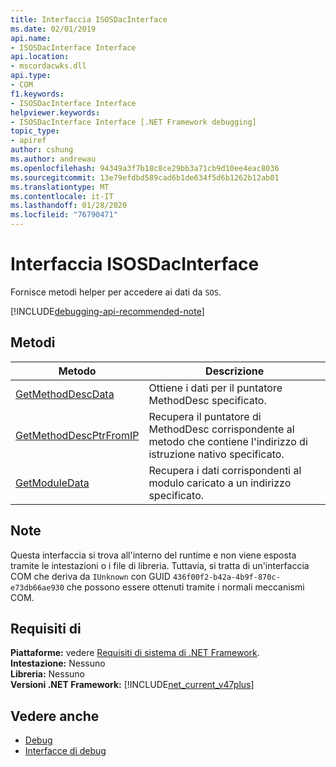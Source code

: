 ```yaml
---
title: Interfaccia ISOSDacInterface
ms.date: 02/01/2019
api.name:
- ISOSDacInterface Interface
api.location:
- mscordacwks.dll
api.type:
- COM
f1.keywords:
- ISOSDacInterface Interface
helpviewer.keywords:
- ISOSDacInterface Interface [.NET Framework debugging]
topic_type:
- apiref
author: cshung
ms.author: andrewau
ms.openlocfilehash: 94349a3f7b18c8ce29bb3a71cb9d10ee4eac8036
ms.sourcegitcommit: 13e79efdbd589cad6b1de634f5d6b1262b12ab01
ms.translationtype: MT
ms.contentlocale: it-IT
ms.lasthandoff: 01/28/2020
ms.locfileid: "76790471"
---
```

# <a name="isosdacinterface-interface"></a>Interfaccia ISOSDacInterface

Fornisce metodi helper per accedere ai dati da `SOS`.

[!INCLUDE[debugging-api-recommended-note](../../../../includes/debugging-api-recommended-note.md)]

## <a name="methods"></a>Metodi

| Metodo                                                                                                               | Descrizione                                                                                                                   |
| -------------------------------------------------------------------------------------------------------------------- | ----------------------------------------------------------------------------------------------------------------------------- |
| [GetMethodDescData](isosdacinterface-getmethoddescdata-method.md) | Ottiene i dati per il puntatore MethodDesc specificato. |
| [GetMethodDescPtrFromIP](isosdacinterface-getmethoddescptrfromip-method.md) | Recupera il puntatore di MethodDesc corrispondente al metodo che contiene l'indirizzo di istruzione nativo specificato. |
| [GetModuleData](isosdacinterface-getmoduledata-method.md)| Recupera i dati corrispondenti al modulo caricato a un indirizzo specificato. |

## <a name="remarks"></a>Note

Questa interfaccia si trova all'interno del runtime e non viene esposta tramite le intestazioni o i file di libreria. Tuttavia, si tratta di un'interfaccia COM che deriva da `IUnknown` con GUID `436f00f2-b42a-4b9f-870c-e73db66ae930` che possono essere ottenuti tramite i normali meccanismi COM.

## <a name="requirements"></a>Requisiti di

**Piattaforme:** vedere [Requisiti di sistema di .NET Framework](../../../../docs/framework/get-started/system-requirements.md).  
**Intestazione:** Nessuno  
**Libreria:** Nessuno  
**Versioni .NET Framework:** [!INCLUDE[net_current_v47plus](../../../../includes/net-current-v47plus.md)]

## <a name="see-also"></a>Vedere anche

- [Debug](index.md)
- [Interfacce di debug](debugging-interfaces.md)
